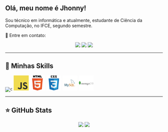 ## Olá, meu nome é Jhonny!

Sou técnico em informática e atualmente, estudante de Ciência da Computação, no IFCE, segundo semestre.

💬 Entre em contato:

<div align ="center"> 
  <a href="https://www.instagram.com/jhonnycunha7" target="_blank"><img src="https://img.shields.io/badge/-Instagram-%23333?style=for-the-badge&logo=instagram&logoColor=white" target="_blank"></a>
  <a href = "mailto:jhonnycunhasm@gmail.com"><img src="https://img.shields.io/badge/-Gmail-%23333?style=for-the-badge&logo=gmail&logoColor=white" target="_blank"></a>
  <a href="https://www.linkedin.com/in/" target="_blank"><img src="https://img.shields.io/badge/-LinkedIn-%23333?style=for-the-badge&logo=linkedin&logoColor=white" target="_blank"></a> 
</div>

---

## 🚀 Minhas Skills

<code><img height="48" src="https://cdn.iconscout.com/icon/free/png-512/c-programming-569564.png" alt="c"/></code>
<code><img height="48" src="https://raw.githubusercontent.com/github/explore/80688e429a7d4ef2fca1e82350fe8e3517d3494d/topics/javascript/javascript.png" alt="Javascript"/></code>
<code><img height="48" src="https://raw.githubusercontent.com/github/explore/80688e429a7d4ef2fca1e82350fe8e3517d3494d/topics/html/html.png" alt="HTML5"/></code>
<code><img height="48" src="https://raw.githubusercontent.com/github/explore/80688e429a7d4ef2fca1e82350fe8e3517d3494d/topics/css/css.png" alt="CSS"/></code>
<code><img height="48" src="https://raw.githubusercontent.com/github/explore/80688e429a7d4ef2fca1e82350fe8e3517d3494d/topics/mysql/mysql.png" alt="MySQL"/></code>
<code><img height="48" src="https://raw.githubusercontent.com/github/explore/80688e429a7d4ef2fca1e82350fe8e3517d3494d/topics/mongodb/mongodb.png" alt="MongoDB"/></code>

---

## ⭐ GitHub Stats
<div align="center">
  <img width=425em src="https://github-readme-stats.vercel.app/api?username=jhonnycs&show_icons=true&theme=github_dark&rank_icon=github">
  <img width=315em src="https://github-readme-stats.vercel.app/api/top-langs/?username=jhonnycs&layout=compact&theme=github_dark&hide=php">
</div>
  
  <!--
  ![GitHub Stats](https://github-readme-stats.vercel.app/api?username=jhonnycs&show_icons=true&theme=github_dark&rank_icon=github)
  [![Top Langs](https://github-readme-stats.vercel.app/api/top-langs/?username=jhonnycs&layout=compact&theme=github_dark&hide=php)](https://github.com/anuraghazra/github-readme-stats)
  -->
  


<!--
**jhonnycs/jhonnycs** is a ✨ _special_ ✨ repository because its `README.md` (this file) appears on your GitHub profile.

Here are some ideas to get you started:

- 🔭 I’m currently working on ...
- 🌱 I’m currently learning ...
- 👯 I’m looking to collaborate on ...
- 🤔 I’m looking for help with ...
- 💬 Ask me about ...
- 📫 How to reach me: ...
- 😄 Pronouns: ...
- ⚡ Fun fact: ...
-->
